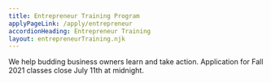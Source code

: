 ```yaml
---
title: Entrepreneur Training Program
applyPageLink: /apply/entrepreneur
accordionHeading: Entrepreneur Training
layout: entrepreneurTraining.njk
---
```

We help budding business owners learn and take action. 
Application for Fall 2021 classes close July 11th at midnight.
